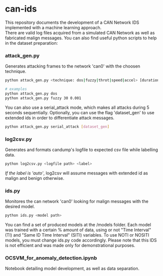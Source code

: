 # can-ids
This repository documents the development of a CAN Network IDS implemented with a machine learning approach. \
There are valid log files acquired from a simulated CAN Network as well as fabricated malign messages. You can also find useful python scripts to help in the dataset preparation:
### attack_gen.py
Generates attacking frames to the network 'can0' with the choosen technique.
```bash
python attack_gen.py <technique: dos|fuzzy|throt|speed|accel> [duration (in seconds)] [interval (in seconds)]

# examples
python attack_gen.py dos
python attack_gen.py fuzzy 30 0.001
```
You can also use a serial_attack mode, which makes all attacks during 5 seconds sequentially. Optionally, you can use the flag 'dataset_gen' to use extended ids in order to differentiate attack messages.
```bash
python attack_gen.py serial_attack [dataset_gen]
```

### log2csv.py
Generates and formats candump's logfile to expected csv file while labelling data.
```bash
python log2csv.py <logfile path> <label>
```
*If the label is 'auto'*, log2csv will assume messages with extended id as malign and benign otherwise.

### ids.py
Monitores the can network 'can0' looking for malign messages with the desired model.
```bash
python ids.py <model path>
```
You can find a set of produced models at the /models folder. Each model was trained with a certain % amount of data, using or not "Time Interval" (TI) and "Same ID Time Interval" (SITI) variables. To use NOTI or NOSITI models, you must change ids.py code accordingly.
Please note that this IDS is not efficient and was made only for demonstrational purposes.

### OCSVM_for_anomaly_detection.ipynb
Notebook detailing model development, as well as data separation.